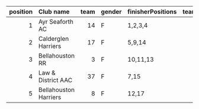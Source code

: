 |   position | Club name             |   team | gender   | finisherPositions   |   teamPoints |   penaltyPoints |   totalPoints |   totalFinishers | Website                                    |
|-----------:|:----------------------|-------:|:---------|:--------------------|-------------:|----------------:|--------------:|-----------------:|:-------------------------------------------|
|          1 | Ayr Seaforth AC       |     14 | F        | 1,2,3,4             |           10 |               0 |            10 |                7 | https://www.ayrseaforth.co.uk/             |
|          2 | Calderglen Harriers   |     17 | F        | 5,9,14              |           28 |              27 |            55 |                3 | nan                                        |
|          3 | Bellahouston RR       |      3 | F        | 10,11,13            |           34 |              27 |            61 |                3 | https://www.bellahoustonroadrunners.co.uk/ |
|          4 | Law & District AAC    |     37 | F        | 7,15                |           22 |              54 |            76 |                2 | http://www.lawaac.co.uk/                   |
|          5 | Bellahouston Harriers |      8 | F        | 12,17               |           29 |              54 |            83 |                2 | http://www.bellahoustonharriers.co.uk/     |
